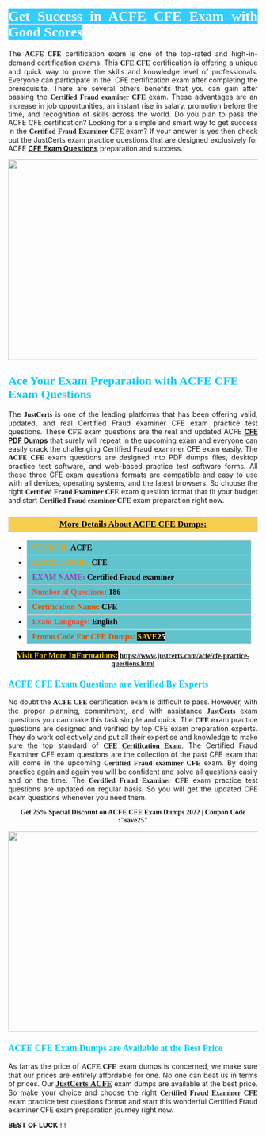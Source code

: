 <h1 style="text-align: justify;"><span style="color:#ffffff;"><span style="font-family:Georgia,serif;"><strong><span style="background-color:#33ccff;">Get Success in ACFE CFE Exam with Good Scores</span></strong></span></span></h1>

<p style="text-align: justify;">The <strong><span style="font-family:Georgia,serif;">ACFE CFE</span></strong> certification exam is one of the top-rated and high-in-demand certification exams. This <span style="font-family:Georgia,serif;"><strong>CFE CFE</strong></span> certification is offering a unique and quick way to prove the skills and knowledge level of professionals. Everyone can participate in the  CFE certification exam after completing the prerequisite. There are several others benefits that you can gain after passing the <span style="font-family:Georgia,serif;"><strong>Certified Fraud examiner CFE</strong></span> exam. These advantages are an increase in job opportunities, an instant rise in salary, promotion before the time, and recognition of skills across the world. Do you plan to pass the ACFE CFE certification? Looking for a simple and smart way to get success in the <span style="font-family:Georgia,serif;"><strong>Certified Fraud Examiner CFE</strong></span> exam? If your answer is yes then check out the JustCerts exam practice questions that are designed exclusively for ACFE <strong><a href="https://www.justcerts.com/acfe/cfe-practice-questions.html">CFE Exam Questions</a></strong> preparation and success.</p>

<p style="text-align: center;"><a href="https://www.justcerts.com/acfe/cfe-practice-questions.html"><img alt="" src="https://i.imgur.com/JNYhfyb.jpg" style="width: 720px; height: 405px;" /></a></p>

<h2 style="margin-right:0in; margin-left:0in"><span style="color:#00ccff;"><span style="font-family:Georgia,serif;"><strong><span style="font-size:18pt">Ace Your Exam Preparation with ACFE CFE Exam Questions </span></strong></span></span></h2>

<p style="text-align: justify;">The <span style="font-size:14px;"><span style="font-family:Georgia,serif;"><strong>JustCerts</strong></span></span> is one of the leading platforms that has been offering valid, updated, and real Certified Fraud examiner CFE exam practice test questions. These <span style="font-family:Georgia,serif;"><strong>CFE</strong></span> exam questions are the real and updated ACFE <strong><a href="https://www.justcerts.com/acfe/cfe-practice-questions.html">CFE PDF Dumps</a></strong> that surely will repeat in the upcoming exam and everyone can easily crack the challenging Certified Fraud examiner CFE exam easily. The <span style="font-family:Georgia,serif;"><strong>ACFE CFE</strong></span> exam questions are designed into PDF dumps files, desktop practice test software, and web-based practice test software forms. All these three CFE exam questions formats are compatible and easy to use with all devices, operating systems, and the latest browsers. So choose the right <span style="font-family:Georgia,serif;"><strong>Certified Fraud Examiner CFE</strong></span> exam question format that fit your budget and start <span style="font-family:Georgia,serif;"><strong>Certified Fraud examiner CFE</strong></span> exam preparation right now.</p>

<h3 style="background: #f7ce50; border: 1px solid rgb(204, 204, 204); padding: 5px 10px; text-align: center;"><span style="font-family:Georgia,serif;"><u><u><span style="color:#000000;"><span style="font-size:11pt"><span style="line-height:normal"><b><span style="font-size:13.0pt"><span cambria="">More Details About ACFE CFE Dumps:</span></span></b></span></span></span></u></u></span></h3>

<ul>
	<li style="margin:0cm 10pt">
	<div style="background:#61c4cd; border: 1px solid rgb(204, 204, 204); padding: 5px 10px; text-align: justify;"><span style="font-family:Georgia,serif;"><span style="font-size:11pt"><span style="line-height:normal"><b><span style="font-size:12.0pt"><span new="" roman="" times=""><span style="color:#f39c12;">VENDOR:</span> <span style="color:#000000;">ACFE</span></span></span></b></span></span></span></div>
	</li>
	<li style="margin:0cm 10pt">
	<div style="background: #61c4cd; border: 1px solid rgb(204, 204, 204); padding: 5px 10px; text-align: justify;"><span style="font-family:Georgia,serif;"><span style="font-size:11pt"><span style="line-height:normal"><b><span style="font-size:12.0pt"><span new="" roman="" times=""><span style="color:#f39c12;">EXAM CCODE:</span> <span style="color:#000000;">CFE</span></span></span></b></span></span></span></div>
	</li>
	<li style="margin:0cm 10pt">
	<div style="background: #61c4cd; border: 1px solid rgb(204, 204, 204); padding: 5px 10px; text-align: justify;"><span style="font-family:Georgia,serif;"><span style="font-size:11pt"><span style="line-height:normal"><b><span style="font-size:12.0pt"><span new="" roman="" times=""><span style="color:#8e44ad;">EXAM NAME:</span> <span style="color:#000000;">Certified Fraud examiner</span></span></span></b></span></span></span></div>
	</li>
	<li style="margin:0cm 10pt">
	<div style="background: #61c4cd; border: 1px solid rgb(204, 204, 204); padding: 5px 10px;"><span style="font-family:Georgia,serif;"><span style="font-size:11pt"><span style="line-height:normal"><b><span style="font-size:12.0pt"><span new="" roman="" times=""><span style="color:#e74c3c;">Number of Questions:</span><span style="color:#000000;"><span style="color:#f1c40f;"> </span>186</span></span></span></b></span></span></span></div>
	</li>
	<li style="margin:0cm 10pt">
	<div style="background: #61c4cd; border: 1px solid rgb(204, 204, 204); padding: 5px 10px; text-align: justify;"><span style="font-family:Georgia,serif;"><span style="font-size:11pt"><span style="line-height:normal"><b><span style="font-size:12.0pt"><span new="" roman="" times=""><span style="color:#d35400;">Certification Name:</span><span style="color:#000000;"> CFE</span></span></span></b></span></span></span></div>
	</li>
	<li style="margin:0cm 10pt">
	<div style="background: #61c4cd; border: 1px solid rgb(204, 204, 204); padding: 5px 10px; text-align: justify;"><span style="font-family:Georgia,serif;"><span style="font-size:11pt"><span style="line-height:normal"><b><span style="font-size:12.0pt"><span new="" roman="" times=""><span style="color:#e74c3c;">Exam Language:</span> <span style="color:#000000;">English</span></span></span></b></span></span></span></div>
	</li>
	<li style="margin:0cm 10pt">
	<div style="background: #61c4cd; border: 1px solid rgb(204, 204, 204); padding: 5px 10px;"><span style="font-family:Georgia,serif;"><span style="font-size:11pt"><span style="line-height:normal"><b><span style="font-size:12.0pt"><span new="" roman="" times=""><span style="color:#d35400;">Promo Code For CFE Dumps:</span><span style="color:#f1c40f;"> <span style="background-color:#000000;">SAVE</span></span><span style="color:#ffffff;"><span style="background-color:#000000;">25</span></span></span></span></b></span></span></span></div>
	</li>
</ul>

<p style="text-align: center;"><span style="font-family:Georgia,serif;"><strong><span style="font-size:16px;"><span style="color:#f1c40f;"><span style="background-color:#000000;">Visit For More InFormations:</span></span></span> <a href="https://www.justcerts.com/acfe/cfe-practice-questions.html">https://www.justcerts.com/acfe/cfe-practice-questions.html</a></strong></span></p>

<h3 style="margin-right:0in; margin-left:0in"><span style="color:#00ccff;"><span style="font-family:Georgia,serif;"><strong><span style="font-size:13.5pt">ACFE CFE Exam Questions are Verified By Experts </span></strong></span></span></h3>

<p style="text-align: justify;">No doubt the <span style="font-family:Georgia,serif;"><strong>ACFE CFE</strong></span> certification exam is difficult to pass. However, with the proper planning, commitment, and with assistance <span style="font-family:Georgia,serif;"><span style="font-size:14px;"><strong>JustCerts</strong></span></span> exam questions you can make this task simple and quick. The <span style="font-family:Georgia,serif;"><strong> CFE</strong></span> exam practice questions are designed and verified by top CFE exam preparation experts. They do work collectively and put all their expertise and knowledge to make sure the top standard of <a href="https://www.justcerts.com/acfe/cfe-certification-exams.html"><span style="font-family:Georgia,serif;"><strong>CFE Certification Exam</strong></span></a>. The Certified Fraud Examiner CFE exam questions are the collection of the past CFE exam that will come in the upcoming <span style="font-family:Georgia,serif;"><strong>Certified Fraud examiner CFE</strong></span> exam. By doing practice again and again you will be confident and solve all questions easily and on the time. The <span style="font-family:Georgia,serif;"><strong>Certified Fraud Examiner CFE</strong></span> exam practice test questions are updated on regular basis. So you will get the updated CFE exam questions whenever you need them.</p>

<p style="text-align: center;"><span style="font-size:14px;"><span style="font-family:Georgia,serif;"><strong>Get 25% Special Discount on ACFE CFE Exam Dumps 2022 | Coupon Code :"save25"</strong></span></span></p>

<p style="text-align: center;"><a href="https://www.justcerts.com/acfe/cfe-practice-questions.html"><img alt="" src="https://i.imgur.com/FssxWlc.jpg" style="width: 720px; height: 405px;" /></a></p>

<h3 style="margin-right:0in; margin-left:0in"><span style="color:#00ccff;"><span style="font-family:Georgia,serif;"><strong><span style="font-size:13.5pt">ACFE CFE Exam Dumps are Available at the Best Price </span></strong></span></span></h3>

<p style="text-align: justify;">As far as the price of <span style="font-family:Georgia,serif;"><strong>ACFE CFE</strong></span> exam dumps is concerned, we make sure that our prices are entirely affordable for one. No one can beat us in terms of prices. Our <a href="https://www.justcerts.com/acfe-certification-exams.html"><span style="font-family:Georgia,serif;"><strong><span style="font-size:16px;">JustCerts ACFE</span></strong></span></a> exam dumps are available at the best price. So make your choice and choose the right <span style="font-family:Georgia,serif;"><strong>Certified Fraud Examiner CFE</strong></span> exam practice test questions format and start this wonderful Certified Fraud examiner CFE exam preparation journey right now. </p>

<p><span style="font-size:14px;"><strong>BEST OF LUCK</strong>!!!!</span></p>
